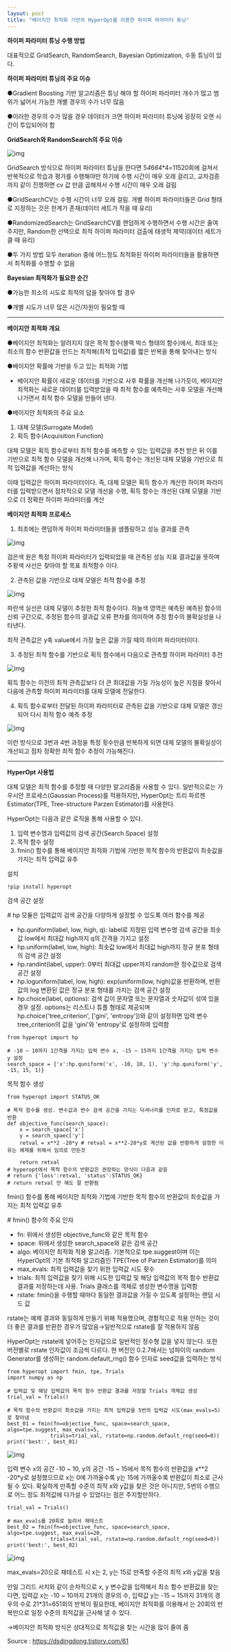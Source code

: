 ```yaml
---
layout: post
title: "베이지안 최적화 기반의 HyperOpt를 이용한 하이퍼 파라미터 튜닝"
---
```


**하이퍼 파라미터 튜닝 수행 방법**

대표적으로 GridSearch, RandomSearch, Bayesian Optimization, 수동 튜닝이 있다.

 

**하이퍼 파라미터 튜닝의 주요 이슈**

●Gradient Boosting 기반 알고리즘은 튜닝 해야 할 하이퍼 파라미터 개수가 많고 범위가 넓어서 가능한 개별 경우의 수가 너무 많음

●이러한 경우의 수가 많을 경우 데이터가 크면 하이퍼 파라미터 튜닝에 굉장히 오랜 시간이 투입되어야 함

 

**GridSearch와 RandomSearch의 주요 이슈**



![img](https://blog.kakaocdn.net/dn/oQWkX/btrZUB1Ru56/Ktkl4zxndKOTnsoLAHvl2k/img.png)



GridSearch 방식으로 하이퍼 파라미터 튜닝을 한다면 5*4*6*6*4*4=11520회에 걸쳐서 반복적으로 학습과 평가를 수행해야만 하기에 수행 시간이 매우 오래 걸리고, 교차검증까지 같이 진행하면 cv 값 만큼 곱해져서 수행 시간이 매우 오래 걸림

 

●GridSearchCV는 수행 시간이 너무 오래 걸림. 개별 하이퍼 파라미터들은 Grid 형태로 지정하는 것은 한계가 존재(데이터 세트가 작을 때 유리)

●RandomizedSearch는 GridSearchCV를 랜덤하게 수행하면서 수행 시간은 줄여 주지만, Random한 선택으로 최적 하이퍼 파라미터 검출에 태생적 제약(데이터 세트가 클 때 유리)

●두 가지 방법 모두 iteration 중에 어느정도 최적화된 하이퍼 파라미터들을 활용하면서 최적화를 수행할 수 없음

 

**Bayesian 최적화가 필요한 순간**

●가능한 최소의 시도로 최적의 답을 찾아야 할 경우

●개별 시도가 너무 많은 시간/자원이 필요할 때

------

**베이지안 최적화 개요**

●베이지안 최적화는 알려지지 않은 목적 함수(블랙 박스 형태의 함수)에서, 최대 또는 최소의 함수 반환값을 만드는 최적해(최적 입력값)를 짧은 반복을 통해 찾아내는 방식

 

●베이지안 확률에 기반을 두고 있는 최적화 기법

- 베이지안 확률이 새로운 데이터를 기반으로 사후 확률을 개선해 나가듯이, 베이지안 최적화는 새로운 데이터를 입력받았을 때 최적 함수를 예측하는 사후 모델을 개선해 나가면서 최적 함수 모델을 만들어 낸다.

●베이지안 최적화의 주요 요소

1. 대체 모델(Surrogate Model)
2. 획득 함수(Acquisition Function)

 

대체 모델은 획득 함수로부터 최적 함수를 예측할 수 있는 입력값을 추천 받은 뒤 이를 기반으로 최적 함수 모델을 개선해 나가며, 획득 함수는 개선된 대체 모델을 기반으로 최적 입력값을 계산하는 방식

 

이때 입력값은 하이퍼 파라미터이다. 즉, 대체 모델은 획득 함수가 계산한 하이퍼 파라미터를 입력받으면서 점차적으로 모델 개선을 수행, 획득 함수는 개선된 대체 모델을 기반으로 더 정확한 하이퍼 파라미터를 계산

 

**베이지안 최적화 프로세스**

1) 최초에는 랜덤하게 하이퍼 파라미터들을 샘플링하고 성능 결과를 관측



![img](https://blog.kakaocdn.net/dn/LQUoX/btrZ0I7D9o1/rKdkZ6x5KEImGrmZRJ6vU1/img.png)



검은색 원은 특정 하이퍼 파라미터가 입력되었을 때 관측된 성능 지표 결과값을 뜻하며 주황색 사선은 찾아야 할 목표 최적함수 이다.

 

2) 관측된 값을 기반으로 대체 모델은 최적 함수를 추정



![img](https://blog.kakaocdn.net/dn/b3fKdJ/btrZ7F23wf3/aEUBQqcd5lKmY9GHFakbqK/img.png)



파란색 실선은 대체 모델이 추정한 최적 함수이다. 하늘색 영역은 예측된 예측된 함수의 신뢰 구간으로, 추정된 함수의 결과값 오류 편차를 의미하며 추정 함수의 불확실성을 나타낸다.

최적 관측값은 y축 value에서 가장 높은 값을 가질 때의 하이퍼 파라미터이다.

 

3) 추정된 최적 함수를 기반으로 획득 함수에서 다음으로 관측할 하이퍼 파라미터 추천



![img](https://blog.kakaocdn.net/dn/Mza9F/btrZ0Kj7NiX/e3DgnYYOYdsesA6sXRrht0/img.png)



획득 함수는 이전의 최적 관측값보다 더 큰 최대값을 가질 가능성이 높은 지점을 찾아서 다음에 관측할 하이퍼 파라미터를 대체 모델에 전달한다.

 

4) 획득 함수로부터 전달된 하이퍼 파라미터로 관측된 값을 기반으로 대체 모델은 갱신되어 다시 최적 함수 예측 추정



![img](https://blog.kakaocdn.net/dn/bkMiy4/btrZ79izPLg/fGXzBj7scHv3kWPBG3dFgK/img.png)



 

이런 방식으로 3번과 4번 과정을 특정 횟수만큼 반복하게 되면 대체 모델의 불확실성이 개선되고 점차 정확한 최적 함수 추정이 가능해진다.

------

**HyperOpt 사용법**

대체 모델은 최적 함수를 추정할 때 다양한 알고리즘을 사용할 수 있다. 일반적으로는 가우시안 프로세스(Gaussian Process)를 적용하지만, HyperOpt는 트리 파르젠 Estimator(TPE, Tree-structure Parzen Estimator)를 사용한다.

 

HyperOpt는 다음과 같은 로직을 통해 사용할 수 있다.

1. 입력 변수명과 입력값의 검색 공간(Search Space) 설정
2. 목적 함수 설정
3. fmin() 함수를 통해 베이지안 최적화 기법에 기반한 목적 함수의 반환값이 최솟값을 가지는 최적 입력값 유추

 

설치

```
!pip install hyperopt
```

검색 공간 설정

\# hp 모듈은 입력값의 검색 공간을 다양하게 설정할 수 있도록 여러 함수를 제공

- hp.quniform(label, low, high, q): label로 지정된 입력 변수명 검색 공간을 최솟값 low에서 최대값 high까지 q의 간격을 가지고 설정
- hp.uniform(label, low, high): 최솟값 low에서 최대값 high까지 정규 분포 형태의 검색 공간 설정
- hp.randint(label, upper): 0부터 최대값 upper까지 random한 정수값으로 검색 공간 설정
- hp.loguniform(label, low, high): exp(uniform(low, high)값을 반환하며, 반환 값의 log 변환된 값은 정규 분포 형태를 가지는 검색 공간 설정
- hp.choice(label, options): 검색 값이 문자열 또는 문자열과 숫자값이 섞여 있을 경우 설정. options는 리스트나 튜플 형태로 제공되며 hp.choice('tree_criterion', ['gini', 'entropy'])와 같이 설정하면 입력 변수 tree_criterion의 값을 'gini'와 'entropy'로 설정하여 입력함

```
from hyperopt import hp

# -10 ~ 10까지 1간격을 가지는 입력 변수 x, -15 ~ 15까지 1간격을 가지는 입력 변수 y 설정
search_space = {'x':hp.quniform('x', -10, 10, 1), 'y':hp.quniform('y', -15, 15, 1)}
```

목적 함수 생성

```
from hyperopt import STATUS_OK

# 목적 함수를 생성. 변수값과 변수 검색 공간을 가지는 딕셔너리를 인자로 받고, 특정값을 반환
def objective_func(search_space):
    x = search_space['x']
    y = search_spaec['y']
    retval = x**2 -20*y # retval = x**2-20*y로 계산된 값을 반환하게 설정한 이유는 예제를 위해서 임의로 만든것

    return retval
# hyperopt에서 목적 함수의 반환값은 권장하는 양식이 다음과 같음
# return {'loss':retval, 'status':STATUS_OK}
# return retval 만 해도 잘 반환됨
```

fmin() 함수를 통해 베이지안 최적화 기법에 기반한 목적 함수의 반환값이 최솟값을 가지는 최적 입력값 유추

\# fmin() 함수의 주요 인자

- fn: 위에서 생성한 objective_func와 같은 목적 함수
- space: 위에서 생성한 search_space와 같은 검색 공간
- algo: 베이지안 최적화 적용 알고리즘. 기본적으로 tpe.suggest이며 이는 HyperOpt의 기본 최적화 알고리즘인 TPE(Tree of Parzen Estimator)를 의미
- max_evals: 최적 입력값을 찾기 위한 입력값 시도 횟수
- trials: 최적 입력값을 찾기 위해 시도한 입력값 및 해당 입력값의 목적 함수 반환값 결과를 저장하는데 사용. Trials 클래스를 객체로 생성한 변수명을 입력함
- rstate: fmin()을 수행할 때마다 동일한 결과값을 가질 수 있도록 설정하는 랜덤 시드 값

rstate는 예제 결과와 동일하게 만들기 위해 적용했으며, 경험적으로 적용 안하는 것이 더 좋은 결과를 반환한 경우가 많았음→일반적으로 rstate를 잘 적용하지 않음

HyperOpt는 rstate에 넣어주는 인자값으로 일반적인 정수형 값을 넣지 않는다. 또한 버전별로 rstate 인자값이 조금씩 다르다. 현 버전인 0.2.7에서는 넘파이의 random Generator를 생성하는 random.default_rng() 함수 인자로 seed값을 입력하는 방식

```
from hyperopt import fmin, tpe, Trials
import numpy as np

# 입력값 및 해당 입력값의 목적 함수 반환값 결과를 저장할 Trials 객체값 생성
trial_val = Trials()

# 목적 함수의 반환값이 최솟값을 가지는 최적 입력값을 5번의 입력값 시도(max_evals=5)로 찾아냄
best_01 = fmin(fn=objective_func, space=search_space, algo=tpe.suggest, max_evals=5,
              trials=trial_val, rstate=np.random.default_rng(seed=0))
print('best:', best_01)
```



![img](https://blog.kakaocdn.net/dn/cvCVr1/btr0aVTxJA3/FpUk4zOGspbKxrK8a15mQ0/img.png)



입력 변수 x의 공간 -10 ~ 10, y의 공간 -15 ~ 15에서 목적 함수의 반환값을 x**2 -20*y로 설정했으므로 x는 0에 가까울수록 y는 15에 가까울수록 반환값이 최소로 근사될 수 있다. 확실하게 만족할 수준의 최적 x와 y값을 찾은 것은 아니지만, 5번의 수행으로 어느 정도 최적값에 다가설 수 있었다는 점은 주지할만하다.

```
trial_val = Trials()

# max_evals를 20회로 늘려서 재테스트
best_02 = fmin(fn=objective_func, space=search_space, algo=tpe.suggest, max_evals=20,
              trials=trial_val, rstate=np.random.default_rng(seed=0))
print('best:', best_02)
```



![img](https://blog.kakaocdn.net/dn/WZ5h6/btr0ftO8Vm8/irEYgkIne1KIWYA98RFOkk/img.png)



max_evals=20으로 재테스트 시 x는 2, y는 15로 만족할 수준의 최적 x와 y값을 찾음

 

만일 그리드 서치와 같이 순차적으로 x, y 변수값을 입력해서 최소 함수 반환값을 찾는다면, 입력값 x는 -10 ~ 10까지 21개의 경우의 수, 입력값 y는 -15 ~ 15까지 31개의 경우의 수로 21*31=651회의 반복이 필요한데, 베이지안 최적화를 이용해서 는 20회의 반복만으로 일정 수준의 최적값을 근사해 낼 수 있다.

→베이지안 최적화 방식은 상대적으로 최적값을 찾는 시간을 많이 줄여 줌

Source : https://dsdingdong.tistory.com/61
